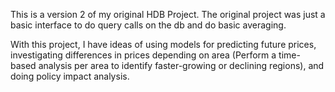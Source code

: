 This is a version 2 of my original HDB Project. The original project was just a basic interface to do query calls on the db and do basic averaging.

With this project, I have ideas of using models for predicting future prices, investigating differences in prices depending on area (Perform a time-based analysis per area to identify faster-growing or declining regions), and doing policy impact analysis. 